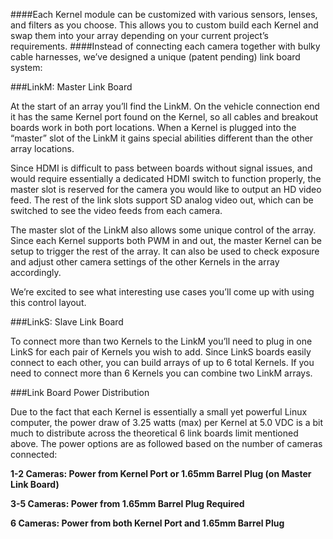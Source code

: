 ####Each Kernel module can be customized with various sensors, lenses, and filters as you choose. This allows you to custom build each Kernel and swap them into your array depending on your current project’s requirements.
####Instead of connecting each camera together with bulky cable harnesses, we’ve designed a unique (patent pending) link board system:

###LinkM: Master Link Board

At the start of an array you’ll find the LinkM. On the vehicle connection end it has the same Kernel port found on the Kernel, so all cables and breakout boards work in both port locations. When a Kernel is plugged into the “master” slot of the LinkM it gains special abilities different than the other array locations.

Since HDMI is difficult to pass between boards without signal issues, and would require essentially a dedicated HDMI switch to function properly, the master slot is reserved for the camera you would like to output an HD video feed. The rest of the link slots support SD analog video out, which can be switched to see the video feeds from each camera.

The master slot of the LinkM also allows some unique control of the array. Since each Kernel supports both PWM in and out, the master Kernel can be setup to trigger the rest of the array. It can also be used to check exposure and adjust other camera settings of the other Kernels in the array accordingly.

We’re excited to see what interesting use cases you’ll come up with using this control layout.

###LinkS: Slave Link Board

To connect more than two Kernels to the LinkM you’ll need to plug in one LinkS for each pair of Kernels you wish to add. Since LinkS boards easily connect to each other, you can build arrays of up to 6 total Kernels. If you need to connect more than 6 Kernels you can combine two LinkM arrays.


###Link Board Power Distribution

Due to the fact that each Kernel is essentially a small yet powerful Linux computer, the power draw of 3.25 watts (max) per Kernel at 5.0 VDC is a bit much to distribute across the theoretical 6 link boards limit mentioned above. The power options are as followed based on the number of cameras connected:

**1-2 Cameras: Power from Kernel Port or 1.65mm Barrel Plug (on Master Link Board)**

**3-5 Cameras: Power from 1.65mm Barrel Plug Required**

**6 Cameras: Power from both Kernel Port and 1.65mm Barrel Plug**